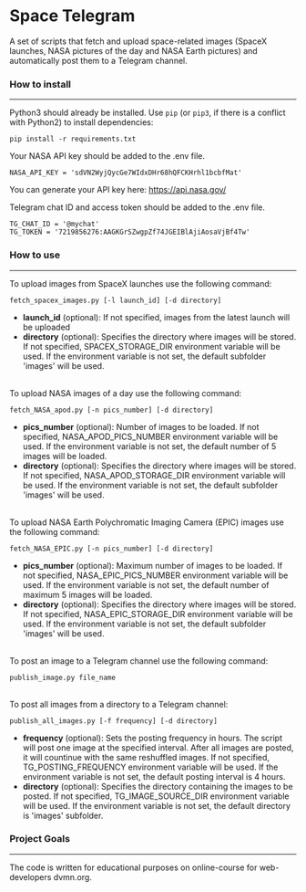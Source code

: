 # Space Telegram

A set of scripts that fetch and upload space-related images (SpaceX launches, NASA pictures of the day and NASA Earth pictures) and automatically post them to a Telegram channel.

### How to install
___

Python3 should already be installed. 
Use `pip` (or `pip3`, if there is a conflict with Python2) to install dependencies:
```
pip install -r requirements.txt
```

Your NASA API key should be added to the .env file.
```
NASA_API_KEY = 'sdVN2WyjQycGe7WIdxDHr68hQFCKHrhl1bcbfMat' 
```
You can generate your API key here: https://api.nasa.gov/

Telegram chat ID and access token should be added to the .env file.
```
TG_CHAT_ID = '@mychat'
TG_TOKEN = '7219856276:AAGKGrSZwgpZf74JGEIBlAjiAosaVjBf4Tw'
```

### How to use
___
To upload images from SpaceX launches use the following command:
```
fetch_spacex_images.py [-l launch_id] [-d directory]
```
* **launch_id** (optional): If not specified, images from the latest launch will be uploaded
* **directory** (optional): Specifies the directory where images will be stored. If not specified, SPACEX_STORAGE_DIR environment variable will be used. If the environment variable is not set, the default subfolder 'images' will be used.


\
To upload NASA images of a day use the following command:
```
fetch_NASA_apod.py [-n pics_number] [-d directory]
```
* **pics_number** (optional): Number of images to be loaded. If not specified, NASA_APOD_PICS_NUMBER environment variable will be used. If the environment variable is not set, the default number of 5 images will be loaded.
* **directory** (optional): Specifies the directory where images will be stored. If not specified, NASA_APOD_STORAGE_DIR environment variable will be used. If the environment variable is not set, the default subfolder 'images' will be used.
  

\
To upload NASA Earth Polychromatic Imaging Camera (EPIC) images use the following command:
```
fetch_NASA_EPIC.py [-n pics_number] [-d directory]
```
* **pics_number** (optional): Maximum number of images to be loaded. If not specified, NASA_EPIC_PICS_NUMBER environment variable will be used. If the environment variable is not set, the default number of maximum 5 images will be loaded.
* **directory** (optional): Specifies the directory where images will be stored. If not specified, NASA_EPIC_STORAGE_DIR environment variable will be used. If the environment variable is not set, the default subfolder 'images' will be used.


\
To post an image to a Telegram channel use the following command:
```
publish_image.py file_name
```  

\
To post all images from a directory to a Telegram channel:
```
publish_all_images.py [-f frequency] [-d directory]
``` 
* **frequency** (optional): Sets the posting frequency in hours. The script will post one image at the specified interval. After all images are posted, it will countinue with the same reshuffled images.
If not specified, TG_POSTING_FREQUENCY environment variable will be used. If the environment variable is not set, the default posting interval is 4 hours.
* **directory** (optional): Specifies the directory containing the images to be posted. If not specified, TG_IMAGE_SOURCE_DIR environment variable will be used. If the environment variable is not set, the default directory is 'images' subfolder.


### Project Goals
___

The code is written for educational purposes on online-course for web-developers dvmn.org.
